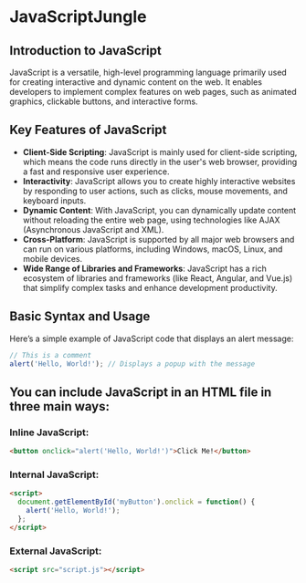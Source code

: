 # JavaScriptJungle

## Introduction to JavaScript

JavaScript is a versatile, high-level programming language primarily used for creating interactive and dynamic content on the web. It enables developers to implement complex features on web pages, such as animated graphics, clickable buttons, and interactive forms.

## Key Features of JavaScript

- **Client-Side Scripting**: JavaScript is mainly used for client-side scripting, which means the code runs directly in the user's web browser, providing a fast and responsive user experience.
- **Interactivity**: JavaScript allows you to create highly interactive websites by responding to user actions, such as clicks, mouse movements, and keyboard inputs.
- **Dynamic Content**: With JavaScript, you can dynamically update content without reloading the entire web page, using technologies like AJAX (Asynchronous JavaScript and XML).
- **Cross-Platform**: JavaScript is supported by all major web browsers and can run on various platforms, including Windows, macOS, Linux, and mobile devices.
- **Wide Range of Libraries and Frameworks**: JavaScript has a rich ecosystem of libraries and frameworks (like React, Angular, and Vue.js) that simplify complex tasks and enhance development productivity.

## Basic Syntax and Usage

Here’s a simple example of JavaScript code that displays an alert message:

```javascript
// This is a comment
alert('Hello, World!'); // Displays a popup with the message
```
## You can include JavaScript in an HTML file in three main ways:

### Inline JavaScript:

```html
<button onclick="alert('Hello, World!')">Click Me!</button>
```

### Internal JavaScript:

```html
<script>
  document.getElementById('myButton').onclick = function() {
    alert('Hello, World!');
  };
</script>
```

### External JavaScript:

```html
<script src="script.js"></script>
```
